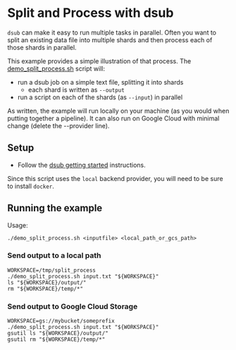 # Split and Process with dsub

`dsub` can make it easy to run multiple tasks in parallel.
Often you want to split an existing data file into multiple shards
and then process each of those shards in parallel.

This example provides a simple illustration of that process.
The [demo_split_process.sh](demo_split_process.sh) script will:

* run a dsub job on a simple text file, splitting it into shards
  * each shard is written as  `--output`
* run a script on each of the shards (as `--input`) in parallel

As written, the example will run locally on your machine
(as you would when putting together a pipeline). It can also
run on Google Cloud with minimal change (delete the --provider line).

## Setup

* Follow the [dsub getting started](../../README.md#getting-started)
instructions.

Since this script uses the `local` backend provider, you will need
to be sure to install `docker`.

## Running the example

Usage:
```
./demo_split_process.sh <inputfile> <local_path_or_gcs_path>
```

### Send output to a local path

```
WORKSPACE=/tmp/split_process
./demo_split_process.sh input.txt "${WORKSPACE}"
ls "${WORKSPACE}/output/"
rm "${WORKSPACE}/temp/*"
```

### Send output to Google Cloud Storage

```
WORKSPACE=gs://mybucket/someprefix
./demo_split_process.sh input.txt "${WORKSPACE}"
gsutil ls "${WORKSPACE}/output/"
gsutil rm "${WORKSPACE}/temp/*"
```
